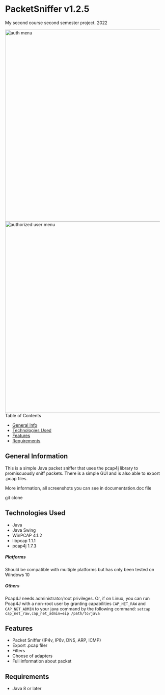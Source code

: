 # PacketSniffer v1.2.5
My second course second semester project. 2022

<img width="624" alt="auth menu" src="https://user-images.githubusercontent.com/108304867/195423768-90f67fcc-05d6-4ae7-b37b-810c24ba9afe.png">
<img width="624" alt="authorized user menu" src="https://user-images.githubusercontent.com/108304867/195424326-7ebe9b5d-12b2-40d9-bbe5-8f30cf7af0d2.png"

## Table of Contents
* [General Info](#general-information)
* [Technologies Used](#technologies-used)
* [Features](#features)
* [Requirements](#requirements)

## General Information

This is a simple Java packet sniffer that uses the pcap4j library to promiscuously sniff packets. There is a simple GUI and is also able to export .pcap files.

More information, all screenshots you can see in documentation.doc file

git clone 

## Technologies Used
* Java
* Java Swing
* WinPCAP 4.1.2
* libpcap 1.1.1
* pcap4j 1.7.3
     
##### Platforms ######
Should be compatible with multiple platforms but has only been tested on Windows 10
     

##### Others #####
Pcap4J needs administrator/root privileges.
Or, if on Linux, you can run Pcap4J with a non-root user by granting capabilities `CAP_NET_RAW` and `CAP_NET_ADMIN`
to your java command by the following command: `setcap cap_net_raw,cap_net_admin=eip /path/to/java`

## Features
* Packet Sniffer (IP4v, IP6v, DNS, ARP, ICMP)
* Export .pcap filer
* Filters 
* Choose of adapters
* Full information about packet

## Requirements
* Java 8 or later
